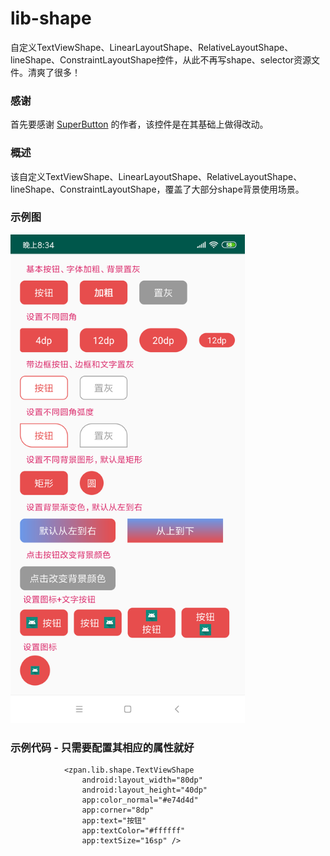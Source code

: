 # lib-shape
自定义TextViewShape、LinearLayoutShape、RelativeLayoutShape、lineShape、ConstraintLayoutShape控件，从此不再写shape、selector资源文件。清爽了很多！ 

### 感谢
首先要感谢 [SuperButton](https://github.com/ansnail/SuperButton) 的作者，该控件是在其基础上做得改动。
### 概述
该自定义TextViewShape、LinearLayoutShape、RelativeLayoutShape、lineShape、ConstraintLayoutShape，覆盖了大部分shape背景使用场景。
### 示例图

<img src="https://github.com/0119zp/feat_superbutton/blob/master/SuperButton%E7%A4%BA%E4%BE%8B.png" width="375" hight="750" alt="ShapeButton示例图">

### 示例代码 - 只需要配置其相应的属性就好
~~~
            <zpan.lib.shape.TextViewShape
                android:layout_width="80dp"
                android:layout_height="40dp"
                app:color_normal="#e74d4d"
                app:corner="8dp"
                app:text="按钮"
                app:textColor="#ffffff"
                app:textSize="16sp" />
~~~
